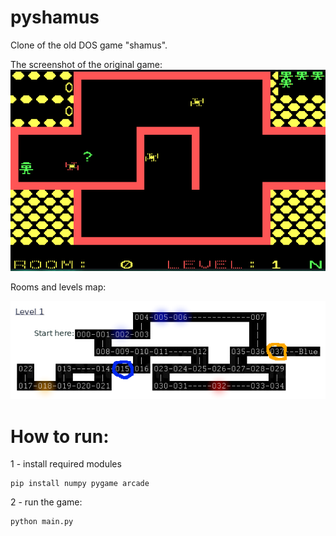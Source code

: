 # pyshamus
Clone of the old DOS game "shamus".

The screenshot of the original game:
![img](docs/original_game.png?raw=true "Screenshot")

Rooms and levels map:

![img](docs/levels_map.png?raw=true "Screenshot")

# How to run:

1 - install required modules

    pip install numpy pygame arcade

2 - run the game:

    python main.py
